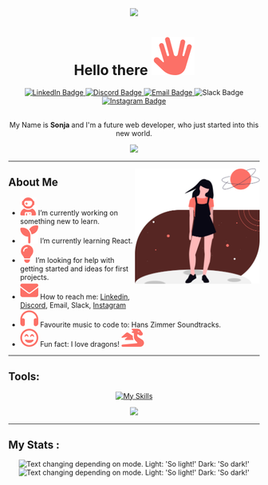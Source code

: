 <div id="header" align="center">
  <img src="https://media3.giphy.com/media/v1.Y2lkPTc5MGI3NjExYW5ka2gyMXBqdGhvbXJhOHBvaTdlZmc4eXF2dWxiYW9ud3BpdmV0eiZlcD12MV9pbnRlcm5hbF9naWZfYnlfaWQmY3Q9cw/8vvNfLiB5Wm9Zx0SWt/giphy.gif" width="150"/>

# Hello there <img src="./assets/icons/spock.svg">

<div id="badges">
  <a href="https://linkedin.com/in/sonja-schweren-b06b1a294" target="_blank" rel="noopener noreferrer">
  <img src="https://img.shields.io/badge/LinkedIn-blue?style=for-the-badge&logo=linkedin&logoColor=white" alt="LinkedIn Badge"/>
  </a>
  <a href="https://discord.com/users/nimitya" target="_blank" rel="noopener noreferrer">
  <img src="https://img.shields.io/badge/Dicord-5865F2?style=for-the-badge&logo=discord&logoColor=white" alt="Discord Badge"/>
  </a>
  <a href="mailto:sonja.schweren@dci-student.org" target="_blank" rel="noopener noreferrer">
  <img src="https://img.shields.io/badge/Email-EA4335?style=for-the-badge&logo=gmail&logoColor=white" alt="Email Badge"/>
  </a>
 
  <img src="https://img.shields.io/badge/Slack-4A154B?style=for-the-badge&logo=slack&logoColor=white" alt="Slack Badge"/>
  
  <a href="https://www.instagram.com/nimiitya" target="_blank" rel="noopener noreferrer">
  <img src="https://img.shields.io/badge/Instagram-FF0069?style=for-the-badge&logo=instagram&logoColor=white" alt="Instagram Badge"/>
  </a>
</div>

<img src="https://komarev.com/ghpvc/?username=nimitaya&style=flat-square&color=fc7067" alt=""/>

My Name is **Sonja** and I'm a future web developer, who just started into this new world.

</div>

<div id="banner" align="center">
<img src="https://media0.giphy.com/media/v1.Y2lkPTc5MGI3NjExc2JrYWs3NHJyZDNmbDZ2cnQ1Z2RtMXJqcmVyZTh1cGs3bmltejI1MyZlcD12MV9pbnRlcm5hbF9naWZfYnlfaWQmY3Q9cw/eKaOSjbqk8q8xbmLrT/giphy.gif"/>
</div>

---

<img src="./assets/img/red-undraw_my-universe_qqch.svg" width="250" align="right" alt=""/>

## About Me

- <img src="./assets/icons/atronaut.svg"> I’m currently working on something new to learn.
- <img src="./assets/icons/seedling.svg"> I’m currently learning React.
- <img src="./assets/icons/lightbulb.svg"> I’m looking for help with getting started and ideas for first projects.
- <img src="./assets/icons/mail.svg"> How to reach me: [Linkedin](linkedin.com/in/sonja-schweren-b06b1a294), [Discord](https://discord.com/users/nimitya), Email, Slack, [Instagram](https://www.instagram.com/nimiitya)
- <img src="./assets/icons/headphones.svg"> Favourite music to code to: Hans Zimmer Soundtracks.
- <img src="./assets/icons/smiley.svg"> Fun fact: I love dragons! <img src="./assets/icons/dragon.svg">

---

## Tools:
<div id="tools" align="center">

[![My Skills](https://skillicons.dev/icons?i=vscode,github,git,html,css,tailwind,bootstrap,sass,js,ts,vite,jquery,react)](https://skillicons.dev)

<!-- <picture>
  <source media="(prefers-color-scheme: dark)" srcset="https://skillicons.dev/icons?i=vscode,github,git,html,css,tailwind,bootstrap,sass,js,ts,vite,jquery,react">
  <img alt="Text changing depending on mode. Light: 'So light!' Dark: 'So dark!'" src="https://skillicons.dev/icons?i=vscode,github,git,html,css,tailwind,bootstrap,sass,js,ts,vite,jquery,react&theme=light">
</picture> -->

<img src="https://media2.giphy.com/media/v1.Y2lkPTc5MGI3NjExengzbzgxNzdvbXZqMHo0bHdraGdwcTFpbDdqcXhvNGd1bGVkdDh4NiZlcD12MV9pbnRlcm5hbF9naWZfYnlfaWQmY3Q9cw/w3YqkEzfYli36/giphy.gif" width="230"/>

</div>

---

## My Stats :

<div id="Stats" align="center">
<picture>
  <source media="(prefers-color-scheme: dark)" srcset="https://github-readme-stats.vercel.app/api?username=nimitaya&theme=onedark&show_icons=true&hide_border=false&count_private=true">
  <img alt="Text changing depending on mode. Light: 'So light!' Dark: 'So dark!'" src="https://github-readme-stats.vercel.app/api?username=nimitaya&theme=rose&show_icons=true&hide_border=false&count_private=true">
</picture>

<picture>
  <source media="(prefers-color-scheme: dark)" srcset="https://github-readme-stats.vercel.app/api/top-langs/?username=nimitaya&theme=onedark&show_icons=true&hide_border=false&layout=compact">
  <img alt="Text changing depending on mode. Light: 'So light!' Dark: 'So dark!'" src="https://github-readme-stats.vercel.app/api/top-langs/?username=nimitaya&theme=rose&show_icons=true&hide_border=false&layout=compact">
</picture>
</div>






<!-- Dark:
![nimitaya's Top Languages](https://github-readme-stats.vercel.app/api/top-langs/?username=nimitaya&theme=nightowl&show_icons=true&hide_border=false&layout=compact)
ROT ----- https://github-readme-stats.vercel.app/api/top-langs/?username=nimitaya&theme=onedark&show_icons=true&hide_border=false&layout=compact
![nimitaya's Stats](https://github-readme-stats.vercel.app/api?username=nimitaya&theme=nightowl&show_icons=true&hide_border=false&count_private=true)
ROT ----- https://github-readme-stats.vercel.app/api?username=nimitaya&theme=onedark&show_icons=true&hide_border=false&count_private=true
![nimitaya's Streak](https://github-readme-streak-stats.herokuapp.com/?user=nimitaya&theme=nightowl&hide_border=false) -->

<!-- Light:
![nimitaya's Top Languages](https://github-readme-stats.vercel.app/api/top-langs/?username=nimitaya&theme=buefy&show_icons=true&hide_border=false&layout=compact)
ROT ----- https://github-readme-stats.vercel.app/api/top-langs/?username=nimitaya&theme=rose&show_icons=true&hide_border=false&layout=compact
![nimitaya's Stats](https://github-readme-stats.vercel.app/api?username=nimitaya&theme=buefy&show_icons=true&hide_border=false&count_private=true)
ROT ----- https://github-readme-stats.vercel.app/api?username=nimitaya&theme=rose&show_icons=true&hide_border=false&count_private=true
![nimitaya's Streak](https://github-readme-streak-stats.herokuapp.com/?user=nimitaya&theme=buefy&hide_border=false) -->

<!-- Used for view Counter https://github.com/antonkomarev/github-profile-views-counter -->

<!-- <h1 style="color: #c792ea">Hello there 👋</h1> -->
<!--Neue Farbe #fc7067 -->